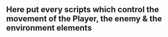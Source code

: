 Here put every scripts which control the movement of the Player, the enemy & the environment elements
---------------------------------------------------------------------------------------------
